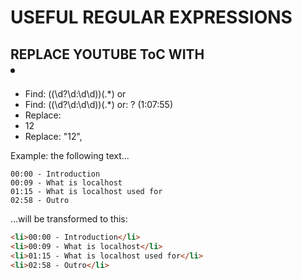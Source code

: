 # USEFUL REGULAR EXPRESSIONS

## REPLACE YOUTUBE ToC WITH <li>

  - Find: (\(\d?\d:\d\d\))(.*)
  or
  - Find: (\(\d?\d:\d\d\))(.*)
  or: ? (1:07:55)
  - Replace: <li>$1$2</li>
  - Replace: "$1$2",

  Example: the following text...

  ```
  00:00 - Introduction
  00:09 - What is localhost
  01:15 - What is localhost used for
  02:58 - Outro
  ```

  ...will be transformed to this:

  ```html
  <li>00:00 - Introduction</li>
  <li>00:09 - What is localhost</li>
  <li>01:15 - What is localhost used for</li>
  <li>02:58 - Outro</li>
  ```